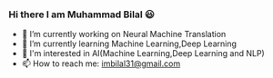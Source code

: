 ### Hi there I am Muhammad Bilal 😃

<!--
**bilalthereal/bilalthereal** is a ✨ _special_ ✨ repository because its `README.md` (this file) appears on your GitHub profile.

Here are some ideas to get you started:
-->


- 🔭 I’m currently working on Neural Machine Translation
- 🌱 I’m currently learning Machine Learning,Deep Learning
- 📝 I'm interested in AI(Machine Learning,Deep Learning and NLP)
- 📫 How to reach me: imbilal31@gmail.com
